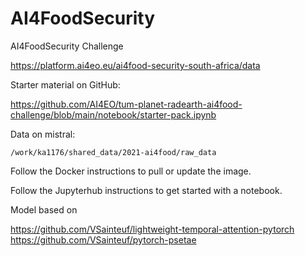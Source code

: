 # AI4FoodSecurity

AI4FoodSecurity Challenge

https://platform.ai4eo.eu/ai4food-security-south-africa/data

Starter material on GitHub:

https://github.com/AI4EO/tum-planet-radearth-ai4food-challenge/blob/main/notebook/starter-pack.ipynb

Data on mistral:

`/work/ka1176/shared_data/2021-ai4food/raw_data`

Follow the Docker instructions to pull or update the image.

Follow the Jupyterhub instructions to get started with a notebook.

Model based on 

https://github.com/VSainteuf/lightweight-temporal-attention-pytorch
https://github.com/VSainteuf/pytorch-psetae
